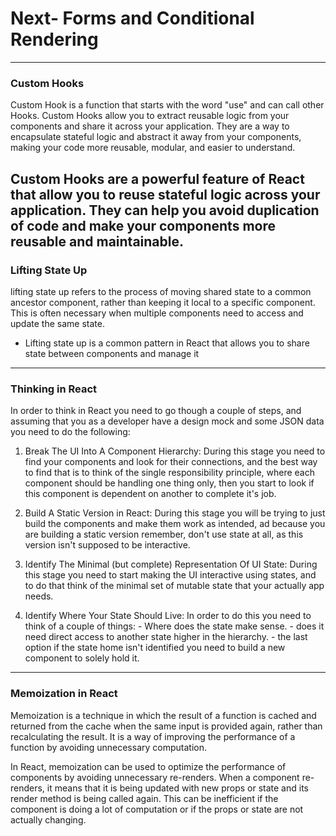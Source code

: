 # Next- Forms and Conditional Rendering
---
### Custom Hooks
Custom Hook is a function that starts with the word "use" and can call other Hooks. Custom Hooks allow you to extract reusable logic from your components and share it across your application. They are a way to encapsulate stateful logic and abstract it away from your components, making your code more reusable, modular, and easier to understand.

Custom Hooks are a powerful feature of React that allow you to reuse stateful logic across your application. They can help you avoid duplication of code and make your components more reusable and maintainable.
---
### Lifting State Up

lifting state up refers to the process of moving shared state to a common ancestor component, rather than keeping it local to a specific component. This is often necessary when multiple components need to access and update the same state.

- Lifting state up is a common pattern in React that allows you to share state between components and manage it

---
### Thinking in React

In order to think in React you need to go though a couple of steps, and assuming that you as a developer have a design mock and some JSON data you need to do the following:

1. Break The UI Into A Component Hierarchy:
During this stage you need to find your components and look for their connections, and the best way to find that is to think of the single responsibility principle, where each component should be handling one thing only, then you start to look if this component is dependent on another to complete it's job.

2. Build A Static Version in React:
During this stage you will be trying to just build the components and make them work as intended, ad because you are building a static version remember, don't use state at all, as this version isn't supposed to be interactive.

3. Identify The Minimal (but complete) Representation Of UI State:
During this stage you need to start making the UI interactive using states, and to do that think of the minimal set of mutable state that your actually app needs.

4. Identify Where Your State Should Live:
In order to do this you need to think of a couple of things: - Where does the state make sense. - does it need direct access to another state higher in the hierarchy. - the last option if the state home isn't identified you need to build a new component to solely hold it.
---
### Memoization in React
Memoization is a technique in which the result of a function is cached and returned from the cache when the same input is provided again, rather than recalculating the result. It is a way of improving the performance of a function by avoiding unnecessary computation.

In React, memoization can be used to optimize the performance of components by avoiding unnecessary re-renders. When a component re-renders, it means that it is being updated with new props or state and its render method is being called again. This can be inefficient if the component is doing a lot of computation or if the props or state are not actually changing.